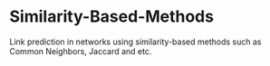 # Similarity-Based-Methods
Link prediction in networks using similarity-based methods such as Common Neighbors, Jaccard and etc.
